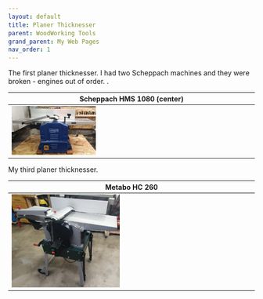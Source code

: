 ```yaml
---
layout: default
title: Planer Thicknesser
parent: WoodWorking Tools
grand_parent: My Web Pages
nav_order: 1
---
```


The first planer thicknesser. I had two Scheppach machines and they were broken - engines out of order. 
.

| Scheppach HMS 1080 (center)                                                     |
|---------------------------------------------------------------------------------|
| <img alt="image" height="35%" src="/media/Scheppach_HMS_1080.jpg" width="35%"/> | 

My third planer thicknesser.  

| Metabo HC 260                                                             |
|---------------------------------------------------------------------------|
| <img alt="image" height="45%" src="/media/Metabo_HC260.jpg" width="45%"/> |  <img alt="image" height="45%" src="/media/Metabo_HC260_1.jpg" width="45%"/>  | 
